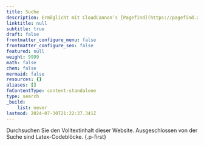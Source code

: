 ```yaml
---
title: Suche
description: Ermöglicht mit CloudCannon’s [Pagefind](https://pagefind.app)
linktitle: null
subtitle: true
draft: false
frontmatter_configure_menu: false
frontmatter_configure_seo: false
featured: null
weight: 9999
math: false
chem: false
mermaid: false
resources: {}
aliases: []
fmContentType: content-standalone
type: search
_build:
    list: never
lastmod: 2024-07-30T21:22:37.341Z
---
```


Durchsuchen Sie den Volltextinhalt dieser Website. Ausgeschlossen von der Suche sind Latex-Codeblöcke.
{.p-first}
<!--more-->
